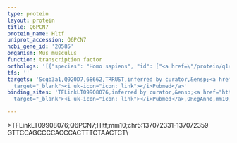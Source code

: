 ```yaml
---
type: protein
layout: protein
title: Q6PCN7
protein_name: Hltf
uniprot_accession: Q6PCN7
ncbi_gene_id: '20585'
organism: Mus musculus
function: transcription factor
orthologs: '[{"species": "Homo sapiens", "id": ["<a href=\"/protein/q14527\">Q14527</a>"]}, {"species": "Rattus norvegicus", "id": ["A0A0G2JVH5"]}]'
tfs: ''
targets: 'Scgb3a1,Q920D7,68662,TRRUST,inferred by curator,&ensp;<a href="https://www.ncbi.nlm.nih.gov/pubmed/?term=23826137%5Buid%5D+OR+29087512%5Buid%5D"
  target="_blank"><i uk-icon="icon: link"></i>Pubmed</a>'
binding_sites: 'TFLinkLT09908076,inferred by curator,&ensp;<a href="https://www.ncbi.nlm.nih.gov/pubmed/?term=18971253%5Buid%5D"
  target="_blank"><i uk-icon="icon: link"></i>Pubmed</a>,ORegAnno,mm10,chr5,137072331,137072359,-'

---
```

\>TFLinkLT09908076;Q6PCN7;Hltf;mm10;chr5:137072331-137072359\GTTCCAGCCCCACCCACTTTCTAACTCT\